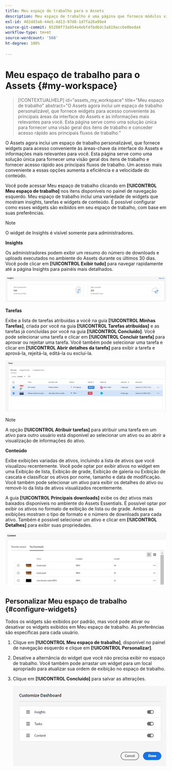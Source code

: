 ```yaml
---
title: Meu espaço de trabalho para o Assets
description: Meu espaço de trabalho é uma página que fornece módulos visuais personalizáveis para um acesso conveniente às áreas-chave da interface do Assets e informações mais relevantes para o usuário.
exl-id: 402dd3a6-44e5-4d13-97d8-1d7fa26a99e4
source-git-commit: 65200f73a954e4ebf4fbd6dc3a819acc6e0beda4
workflow-type: tm+mt
source-wordcount: '568'
ht-degree: 100%

---
```


# Meu espaço de trabalho para o Assets {#my-workspace}

>[!CONTEXTUALHELP]
>id="assets_my_workspace"
>title="Meu espaço de trabalho"
>abstract="O Assets agora inclui um espaço de trabalho personalizável, que fornece widgets para acesso conveniente às principais áreas da interface do Assets e às informações mais relevantes para você. Esta página serve como uma solução única para fornecer uma visão geral dos itens de trabalho e conceder acesso rápido aos principais fluxos de trabalho."

O Assets agora inclui um espaço de trabalho personalizável, que fornece widgets para acesso conveniente às áreas-chave da interface do Assets e informações mais relevantes para você. Esta página serve como uma solução única para fornecer uma visão geral dos itens de trabalho e fornecer acesso rápido aos principais fluxos de trabalho. Um acesso mais conveniente a essas opções aumenta a eficiência e a velocidade do conteúdo.

Você pode acessar Meu espaço de trabalho clicando em **[!UICONTROL Meu espaço de trabalho]** nos itens disponíveis no painel de navegação esquerdo. Meu espaço de trabalho inclui uma variedade de widgets que mostram insights, tarefas e widgets de conteúdo. É possível configurar como esses widgets são exibidos em seu espaço de trabalho, com base em suas preferências.

>[!NOTE]
>
>O widget de Insights é visível somente para administradores.

<!--

**New features coming soon**

Highlights upcoming features for Assets.

![New features coming soon in Workspace](assets/new-features.png)

-->

**Insights**

Os administradores podem exibir um resumo do número de downloads e uploads executados no ambiente do Assets durante os últimos 30 dias. Você pode clicar em **[!UICONTROL Exibir tudo]** para navegar rapidamente até a página Insights para painéis mais detalhados.

![Insights no Espaço de trabalho](assets/insights.png)

**Tarefas**

Exibe a lista de tarefas atribuídas a você na guia **[!UICONTROL Minhas Tarefas]**, criada por você na guia **[!UICONTROL Tarefas atribuídas]** e as tarefas já concluídas por você na guia **[!UICONTROL Concluído]**. Você pode selecionar uma tarefa e clicar em **[!UICONTROL Concluir tarefa]** para aprovar ou rejeitar uma tarefa. Você também pode selecionar uma tarefa e clicar em **[!UICONTROL Abrir detalhes da tarefa]** para exibir a tarefa e aprová-la, rejeitá-la, editá-la ou excluí-la.

![Tarefas no Espaço de trabalho](assets/tasks-workspace.png)

>[!NOTE]
>
> A opção **[!UICONTROL Atribuir tarefas]** para atribuir uma tarefa em um ativo para outro usuário está disponível ao selecionar um ativo ou ao abrir a visualização de informações do ativo.

**Conteúdo**

Exibe exibições variadas de ativos, incluindo a lista de ativos que você visualizou recentemente. Você pode optar por exibir ativos no widget em uma Exibição de lista, Exibição de grade, Exibição de galeria ou Exibição de cascata e classificar os ativos por nome, tamanho e data de modificação. Você também pode selecionar um ativo para exibir os detalhes do ativo ou removê-lo da lista de ativos visualizados recentemente.

A guia **[!UICONTROL Principais downloads]** exibe os dez ativos mais baixados disponíveis no ambiente do Assets Essentials. É possível optar por exibir os ativos no formato de exibição de lista ou de grade. Ambas as exibições mostram o tipo de formato e o número de downloads para cada ativo. Também é possível selecionar um ativo e clicar em **[!UICONTROL Detalhes]** para exibir suas propriedades.

![Widget de Conteúdo no Espaço de trabalho](assets/workspace-content.png)

## Personalizar Meu espaço de trabalho {#configure-widgets}

Todos os widgets são exibidos por padrão, mas você pode ativar ou desativar os widgets exibidos em Meu espaço de trabalho. As preferências são específicas para cada usuário.

1. Clique em **[!UICONTROL Meu espaço de trabalho]**, disponível no painel de navegação esquerdo e clique em **[!UICONTROL Personalizar]**.

1. Desative a alternância do widget que você não precisa exibir no espaço de trabalho. Você também pode arrastar um widget para um local apropriado para atualizar sua ordem de exibição no espaço de trabalho.

1. Clique em **[!UICONTROL Concluído]** para salvar as alterações.

   ![Personalizar widgets no espaço de trabalho](assets/customize-workspace.png)
